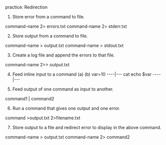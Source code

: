 practice: Redirection
1. Store error from a command to file.

command-name 2> errors.txt
command-name 2> stderr.txt


2. Store output from a command to file.

command-name > output.txt
command-name > stdout.txt

3. Create a log file and append the errors to that file.

command-name 2>> output.txt

4. Feed inline input to a command
(a)					(b)
var=10			----|---	cat <myfirstscript>
echo $var		----|---

5. Feed output of one command as input to another.

 command1 | command2
 
6. Run a command that gives one output and one error.

command >output.txt 2>filename.txt

7. Store output to a file and redirect error to display in the above command.

command-name > output.txt
command-name 2> command2


